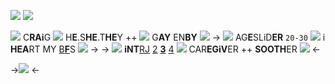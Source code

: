 ![](https://i.postimg.cc/Qdxc7965/blur-edges.jpg)
![](https://i.postimg.cc/76LRQZYT/yorYZmY.gif)

![](https://i.postimg.cc/jS7nPHHD/FASunny.gif) C**RAi**G ![](https://i.postimg.cc/ZRKq7pdF/IMG-5951-1.gif) H**E**.S**HE**.T**HE**Y ++ ![](https://i.postimg.cc/FzkN8Zsc/bea7ecea.gif) G**AY** EN**BY** ![](https://i.postimg.cc/2SSrfr6r/34005733.gif)
-> ![](https://i.postimg.cc/Bbm759GB/74e7410d.gif) AG**E**SLiD**ER** `20-30` ![](https://i.postimg.cc/ZYwwMS1r/IMG-5908.gif) i **HEA**RT MY [B](https://rentry.co/badapdos)[**F**](https://rentry.co/ronnilicious)S ![](https://i.postimg.cc/BnjZKJGN/01eb0c7c.gif) ->
-> ![](https://i.postimg.cc/rFtY0HPx/Tumblr-l-4429411047151142.gif) **iNT**[RJ](https://en.m.wikipedia.org/wiki/Craig_Mabbitt) [2](https://omori.fandom.com/wiki/SUNNY) [**3**](https://shadowhunters.fandom.com/wiki/Magnus_Bane) [4](https://danganronpa.fandom.com/wiki/K1-B0) ![](https://i.postimg.cc/26M7CkmJ/8da28903.gif) CAR**EGiV**ER ++ **SOOTH**ER ![](https://i.postimg.cc/sgJFx8MK/78363331.gif) <-

->![](https://i.postimg.cc/WzpqRxqK/B2KRXZW.png) <-